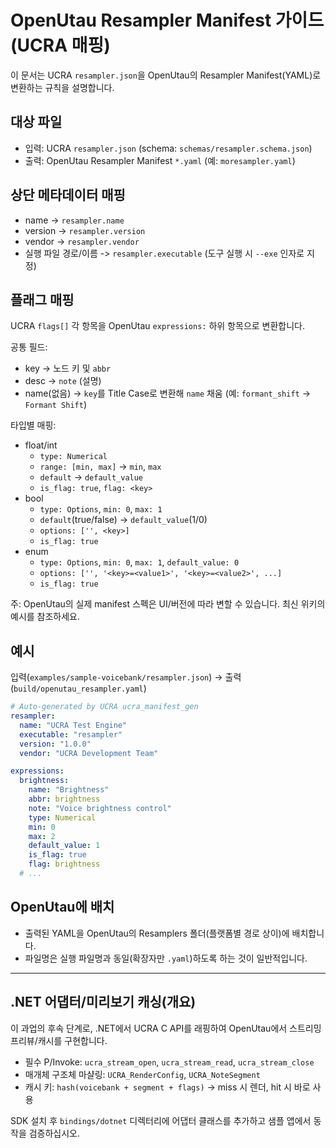 # OpenUtau Resampler Manifest 가이드 (UCRA 매핑)

이 문서는 UCRA `resampler.json`을 OpenUtau의 Resampler Manifest(YAML)로 변환하는 규칙을 설명합니다.

## 대상 파일

- 입력: UCRA `resampler.json` (schema: `schemas/resampler.schema.json`)
- 출력: OpenUtau Resampler Manifest `*.yaml` (예: `moresampler.yaml`)

## 상단 메타데이터 매핑

- name -> `resampler.name`
- version -> `resampler.version`
- vendor -> `resampler.vendor`
- 실행 파일 경로/이름 -> `resampler.executable` (도구 실행 시 `--exe` 인자로 지정)

## 플래그 매핑

UCRA `flags[]` 각 항목을 OpenUtau `expressions:` 하위 항목으로 변환합니다.

공통 필드:

- key -> 노드 키 및 `abbr`
- desc -> `note` (설명)
- name(없음) -> `key`를 Title Case로 변환해 `name` 채움 (예: `formant_shift` → `Formant Shift`)

타입별 매핑:

- float/int
  - `type: Numerical`
  - `range: [min, max]` -> `min`, `max`
  - `default` -> `default_value`
  - `is_flag: true`, `flag: <key>`
- bool
  - `type: Options`, `min: 0`, `max: 1`
  - `default`(true/false) -> `default_value`(1/0)
  - `options: ['', <key>]`
  - `is_flag: true`
- enum
  - `type: Options`, `min: 0`, `max: 1`, `default_value: 0`
  - `options: ['', '<key>=<value1>', '<key>=<value2>', ...]`
  - `is_flag: true`

주: OpenUtau의 실제 manifest 스펙은 UI/버전에 따라 변할 수 있습니다. 최신 위키의 예시를 참조하세요.

## 예시

입력(`examples/sample-voicebank/resampler.json`) → 출력(`build/openutau_resampler.yaml`)

```yaml
# Auto-generated by UCRA ucra_manifest_gen
resampler:
  name: "UCRA Test Engine"
  executable: "resampler"
  version: "1.0.0"
  vendor: "UCRA Development Team"

expressions:
  brightness:
    name: "Brightness"
    abbr: brightness
    note: "Voice brightness control"
    type: Numerical
    min: 0
    max: 2
    default_value: 1
    is_flag: true
    flag: brightness
  # ...
```

## OpenUtau에 배치

- 출력된 YAML을 OpenUtau의 Resamplers 폴더(플랫폼별 경로 상이)에 배치합니다.
- 파일명은 실행 파일명과 동일(확장자만 `.yaml`)하도록 하는 것이 일반적입니다.

---

## .NET 어댑터/미리보기 캐싱(개요)

이 과업의 후속 단계로, .NET에서 UCRA C API를 래핑하여 OpenUtau에서 스트리밍 프리뷰/캐시를 구현합니다.

- 필수 P/Invoke: `ucra_stream_open`, `ucra_stream_read`, `ucra_stream_close`
- 매개체 구조체 마샬링: `UCRA_RenderConfig`, `UCRA_NoteSegment`
- 캐시 키: `hash(voicebank + segment + flags)` → miss 시 렌더, hit 시 바로 사용

SDK 설치 후 `bindings/dotnet` 디렉터리에 어댑터 클래스를 추가하고 샘플 앱에서 동작을 검증하십시오.
